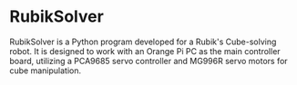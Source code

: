 # RubikSolver
RubikSolver is a Python program developed for a Rubik's Cube-solving robot. It is designed to work with an Orange Pi PC as the main controller board, utilizing a PCA9685 servo controller and MG996R servo motors for cube manipulation.

